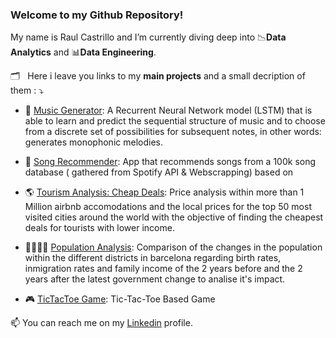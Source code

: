 ### Welcome to my Github Repository!



My name is Raul Castrillo and I’m currently diving deep into :chart_with_downwards_trend:**Data Analytics** and :bar_chart:**Data Engineering**.

:card_index_dividers: &nbsp; Here i leave you links to my **main projects** and a small decription of them : :arrow_heading_down: 

* :musical_keyboard: [Music Generator](https://github.com/raulcastr/Music-Generator): A Recurrent Neural Network model (LSTM) that is able to learn and predict the sequential structure of music and to choose from a discrete set of possibilities for subsequent notes, in other words: generates monophonic melodies.

* :musical_note: [Song Recommender](https://github.com/raulcastr/Song-Recommender): App that recommends songs from a 100k song database ( gathered from Spotify API & Webscrapping) based on

* :earth_americas: [Tourism Analysis: Cheap Deals](https://github.com/raulcastr/Tourism-Cheap-Deals-Analysis): Price analysis within more than 1 Million airbnb accomodations and the local prices for the top 50 most visited cities around the world with the objective of finding the cheapest deals for tourists with lower income. 

* :family_man_woman_girl_boy: [Population Analysis](https://github.com/raulcastr/Population-Analysis-Barcelona-AC-BC): Comparison of the changes in the population within the different districts in barcelona regarding birth rates, inmigration rates and family income of the 2 years before and the 2 years after the latest government change to analise it's impact.

* :video_game: [TicTacToe Game](https://github.com/raulcastr/TicTacToe-Game): Tic-Tac-Toe Based Game

📫 You can reach me on my [Linkedin](https://www.linkedin.com/in/raulcastrillomartinez/) profile. 
